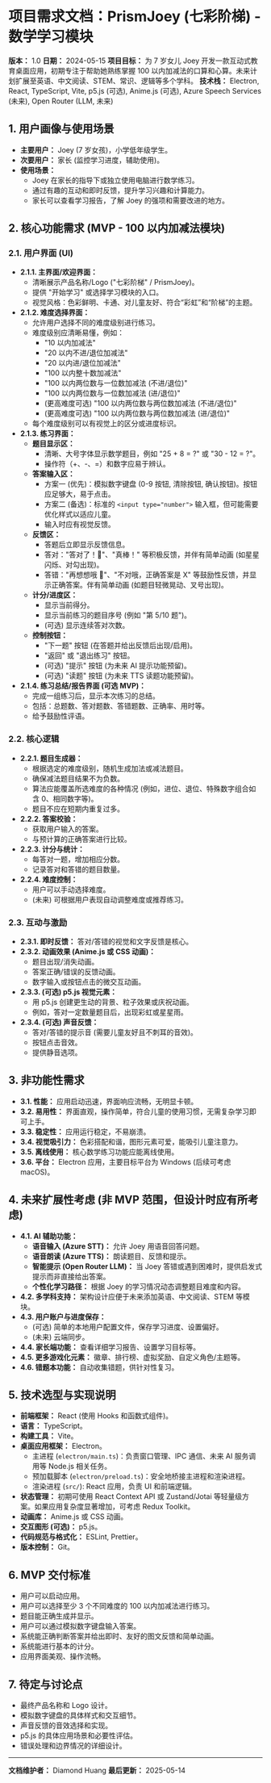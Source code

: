 # 项目需求文档：PrismJoey (七彩阶梯) - 数学学习模块

**版本：** 1.0
**日期：** 2024-05-15
**项目目标：** 为 7 岁女儿 Joey 开发一款互动式教育桌面应用，初期专注于帮助她熟练掌握 100 以内加减法的口算和心算。未来计划扩展至英语、中文阅读、STEM、常识、逻辑等多个学科。
**技术栈：** Electron, React, TypeScript, Vite, p5.js (可选), Anime.js (可选), Azure Speech Services (未来), Open Router (LLM, 未来)

## 1. 用户画像与使用场景

- **主要用户：** Joey (7 岁女孩)，小学低年级学生。
- **次要用户：** 家长 (监控学习进度，辅助使用)。
- **使用场景：**
  - Joey 在家长的指导下或独立使用电脑进行数学练习。
  - 通过有趣的互动和即时反馈，提升学习兴趣和计算能力。
  - 家长可以查看学习报告，了解 Joey 的强项和需要改进的地方。

## 2. 核心功能需求 (MVP - 100 以内加减法模块)

### 2.1. 用户界面 (UI)

- **2.1.1. 主界面/欢迎界面：**
  - 清晰展示产品名称/Logo ("七彩阶梯" / PrismJoey)。
  - 提供 "开始学习" 或选择学习模块的入口。
  - 视觉风格：色彩鲜明、卡通、对儿童友好、符合“彩虹”和“阶梯”的主题。
- **2.1.2. 难度选择界面：**
  - 允许用户选择不同的难度级别进行练习。
  - 难度级别应清晰易懂，例如：
    - "10 以内加减法"
    - "20 以内不进/退位加减法"
    - "20 以内进/退位加减法"
    - "100 以内整十数加减法"
    - "100 以内两位数与一位数加减法 (不进/退位)"
    - "100 以内两位数与一位数加减法 (进/退位)"
    - (更高难度可选) "100 以内两位数与两位数加减法 (不进/退位)"
    - (更高难度可选) "100 以内两位数与两位数加减法 (进/退位)"
  - 每个难度级别可以有视觉上的区分或进度标识。
- **2.1.3. 练习界面：**
  - **题目显示区：**
    - 清晰、大号字体显示数学题目，例如 "25 + 8 = ?" 或 "30 - 12 = ?"。
    - 操作符（+、-、=）和数字应易于辨认。
  - **答案输入区：**
    - 方案一 (优先)：模拟数字键盘 (0-9 按钮, 清除按钮, 确认按钮)。按钮应足够大，易于点击。
    - 方案二 (备选)：标准的 `<input type="number">` 输入框，但可能需要优化样式以适应儿童。
    - 输入时应有视觉反馈。
  - **反馈区：**
    - 答题后立即显示反馈信息。
    - 答对："答对了！🎉"、"真棒！" 等积极反馈，并伴有简单动画 (如星星闪烁、对勾出现)。
    - 答错："再想想哦 🤔"、"不对哦，正确答案是 X" 等鼓励性反馈，并显示正确答案。伴有简单动画 (如题目轻微晃动、叉号出现)。
  - **计分/进度区：**
    - 显示当前得分。
    - 显示当前练习的题目序号 (例如 "第 5/10 题")。
    - (可选) 显示连续答对次数。
  - **控制按钮：**
    - "下一题" 按钮 (在答题并给出反馈后出现/启用)。
    - "返回" 或 "退出练习" 按钮。
    - (可选) "提示" 按钮 (为未来 AI 提示功能预留)。
    - (可选) "读题" 按钮 (为未来 TTS 读题功能预留)。
- **2.1.4. 练习总结/报告界面 (可选 MVP)：**
  - 完成一组练习后，显示本次练习的总结。
  - 包括：总题数、答对题数、答错题数、正确率、用时等。
  - 给予鼓励性评语。

### 2.2. 核心逻辑

- **2.2.1. 题目生成器：**
  - 根据选定的难度级别，随机生成加法或减法题目。
  - 确保减法题目结果不为负数。
  - 算法应能覆盖所选难度的各种情况 (例如，进位、退位、特殊数字组合如含 0、相同数字等)。
  - 题目不应在短期内重复过多。
- **2.2.2. 答案校验：**
  - 获取用户输入的答案。
  - 与预计算的正确答案进行比较。
- **2.2.3. 计分与统计：**
  - 每答对一题，增加相应分数。
  - 记录答对和答错的题目数量。
- **2.2.4. 难度控制：**
  - 用户可以手动选择难度。
  - (未来) 可根据用户表现自动调整难度或推荐练习。

### 2.3. 互动与激励

- **2.3.1. 即时反馈：** 答对/答错的视觉和文字反馈是核心。
- **2.3.2. 动画效果 (Anime.js 或 CSS 动画)：**
  - 题目出现/消失动画。
  - 答案正确/错误的反馈动画。
  - 数字输入或按钮点击的微交互动画。
- **2.3.3. (可选) p5.js 视觉元素：**
  - 用 p5.js 创建更生动的背景、粒子效果或庆祝动画。
  - 例如，答对一定数量题目后，出现彩虹或星星雨。
- **2.3.4. (可选) 声音反馈：**
  - 答对/答错的提示音 (需要儿童友好且不刺耳的音效)。
  - 按钮点击音效。
  - 提供静音选项。

## 3. 非功能性需求

- **3.1. 性能：** 应用启动迅速，界面响应流畅，无明显卡顿。
- **3.2. 易用性：** 界面直观，操作简单，符合儿童的使用习惯，无需复杂学习即可上手。
- **3.3. 稳定性：** 应用运行稳定，不易崩溃。
- **3.4. 视觉吸引力：** 色彩搭配和谐，图形元素可爱，能吸引儿童注意力。
- **3.5. 离线使用：** 核心数学练习功能应能离线使用。
- **3.6. 平台：** Electron 应用，主要目标平台为 Windows (后续可考虑 macOS)。

## 4. 未来扩展性考虑 (非 MVP 范围，但设计时应有所考虑)

- **4.1. AI 辅助功能：**
  - **语音输入 (Azure STT)：** 允许 Joey 用语音回答问题。
  - **语音朗读 (Azure TTS)：** 朗读题目、反馈和提示。
  - **智能提示 (Open Router LLM)：** 当 Joey 答错或遇到困难时，提供启发式提示而非直接给出答案。
  - **个性化学习路径：** 根据 Joey 的学习情况动态调整题目难度和内容。
- **4.2. 多学科支持：** 架构设计应便于未来添加英语、中文阅读、STEM 等模块。
- **4.3. 用户账户与进度保存：**
  - (可选) 简单的本地用户配置文件，保存学习进度、设置偏好。
  - (未来) 云端同步。
- **4.4. 家长端功能：** 查看详细学习报告、设置学习目标等。
- **4.5. 更多游戏化元素：** 徽章、排行榜、虚拟奖励、自定义角色/主题等。
- **4.6. 错题本功能：** 自动收集错题，供针对性复习。

## 5. 技术选型与实现说明

- **前端框架：** React (使用 Hooks 和函数式组件)。
- **语言：** TypeScript。
- **构建工具：** Vite。
- **桌面应用框架：** Electron。
  - 主进程 (`electron/main.ts`)：负责窗口管理、IPC 通信、未来 AI 服务调用等 Node.js 相关任务。
  - 预加载脚本 (`electron/preload.ts`)：安全地桥接主进程和渲染进程。
  - 渲染进程 (`src/`): React 应用，负责 UI 和前端逻辑。
- **状态管理：** 初期可使用 React Context API 或 Zustand/Jotai 等轻量级方案。如果应用复杂度显著增加，可考虑 Redux Toolkit。
- **动画库：** Anime.js 或 CSS 动画。
- **交互图形 (可选)：** p5.js。
- **代码规范与格式化：** ESLint, Prettier。
- **版本控制：** Git。

## 6. MVP 交付标准

- 用户可以启动应用。
- 用户可以选择至少 3 个不同难度的 100 以内加减法进行练习。
- 题目能正确生成并显示。
- 用户可以通过模拟数字键盘输入答案。
- 系统能正确判断答案并给出即时、友好的图文反馈和简单动画。
- 系统能进行基本的计分。
- 应用界面美观、操作流畅。

## 7. 待定与讨论点

- 最终产品名称和 Logo 设计。
- 模拟数字键盘的具体样式和交互细节。
- 声音反馈的音效选择和实现。
- p5.js 的具体应用场景和必要性评估。
- 错误处理和边界情况的详细设计。

---

**文档维护者：** Diamond Huang
**最后更新：** 2025-05-14
